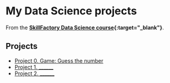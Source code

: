 # My Data Science projects

From the __[SkillFactory Data Science course](https://skillfactory.ru/data-scientist){:target="_blank"}__.

## Projects

* [Project 0. Game: Guess the number](/project_0)
* [Project 1. ______](___)
* [Project 2. ______](___)
